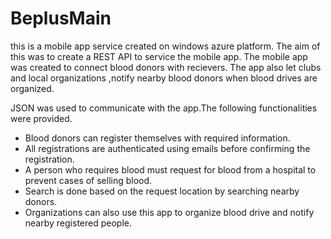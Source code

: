 # BeplusMain
this is a mobile app service created on windows azure platform. The aim of this was to create a REST API to  service the mobile app.
The mobile app was created to connect blood donors with recievers. The app also let clubs and local organizations ,notify nearby blood donors when
blood drives are organized.
 
 JSON was used to communicate with the app.The following functionalities were provided.
 
  - Blood donors can register themselves with required information.
  - All registrations are authenticated using emails before confirming the registration.
  - A person who requires blood must request for blood from a hospital to prevent cases of selling blood.
  - Search is done based on the request location by searching nearby donors.
  - Organizations can also use this app to organize blood drive and notify nearby registered people.
